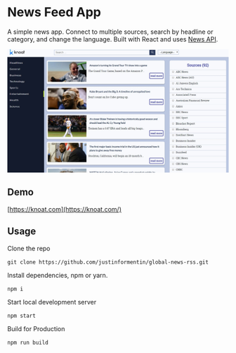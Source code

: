 # News Feed App

A simple news app. Connect to multiple sources, search by headline or category, and change the language. Built with React and uses [News API](https://newsapi.org/).


![Screen shot](knoat.jpg)

## Demo

[https://knoat.com](https://knoat.com/)

## Usage

Clone the repo
````
git clone https://github.com/justinformentin/global-news-rss.git
````

Install dependencies, npm or yarn.
```
npm i
```

Start local development server
```
npm start
```

Build for Production
```
npm run build
```


